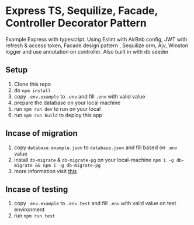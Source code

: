 # Express TS, Sequilize, Facade, Controller Decorator Pattern
Example Express with typescript. Using Eslint with AirBnb config, JWT with refresh & access token, Facade design pattern , Sequilize orm, Ajv, Winston logger and use annotation on controller. Also built in with db seeder

## Setup
1. Clone this repo
2. do `npm install`
3. copy `.env.example` to `.env` and fill `.env` with valid value
4. prepare the database on your local machine
5. run `npm run dev` to run on your local
6. run `npm run build` to deploy this app

## Incase of migration
1. copy `database.example.json` to `database.json` and fill based on `.env` value
2. install `db-migrate` & `db-migrate-pg` on your local-machine `npm i -g db-migrate && npm i -g db-migrate-pg`
3. more information visit [this](https://db-migrate.readthedocs.io/)

## Incase of testing
1. copy `.env.example` to `.env.test` and fill `.env` with valid value on test environment
2. run `npm run test`